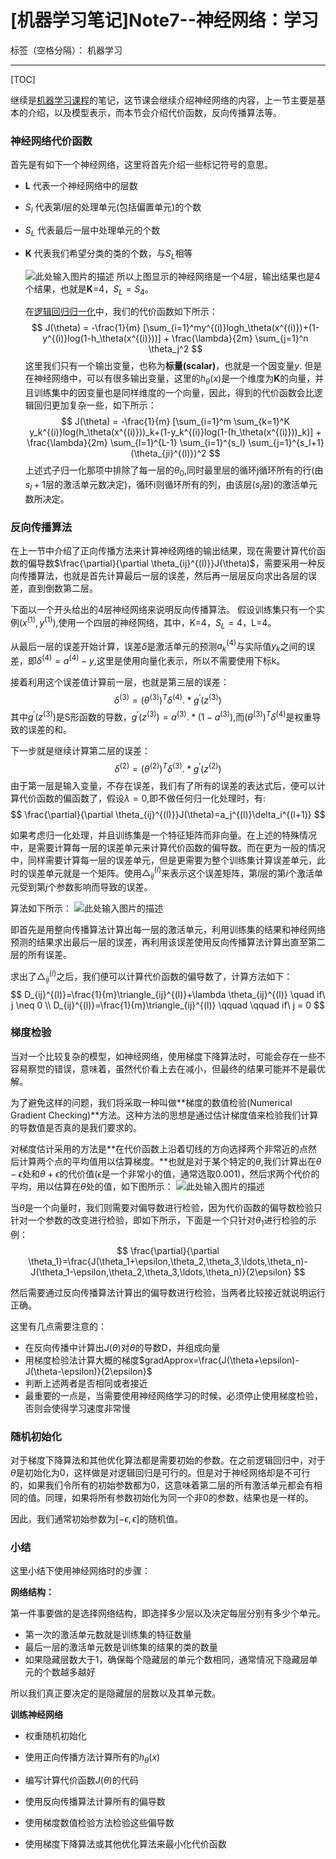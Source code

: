 ﻿# [机器学习笔记]Note7--神经网络：学习

标签（空格分隔）： 机器学习

---
[TOC]

继续是[机器学习课程](https://www.coursera.org/learn/machine-learning)的笔记，这节课会继续介绍神经网络的内容，上一节主要是基本的介绍，以及模型表示，而本节会介绍代价函数，反向传播算法等。

### 神经网络代价函数
  首先是有如下一个神经网络，这里将首先介绍一些标记符号的意思。
  
* **L** 代表一个神经网络中的层数
* $S_l$ 代表第$l$层的处理单元(包括偏置单元)的个数
* $S_L$ 代表最后一层中处理单元的个数
* **K** 代表我们希望分类的类的个数，与$S_L$相等

  ![此处输入图片的描述][1]
  所以上图显示的神经网络是一个4层，输出结果也是4个结果，也就是**K**=4，$S_L=S_4$。
  
  在[逻辑回归归一化][2]中，我们的代价函数如下所示：
$$
J(\theta) = -\frac{1}{m} [\sum_{i=1}^my^{(i)}logh_\theta(x^{(i)})+(1-y^{(i)}log(1-h_\theta(x^{(i)}))] + \frac{\lambda}{2m} \sum_{j=1}^n \theta_j^2
$$
这里我们只有一个输出变量，也称为**标量(scalar)**，也就是一个因变量$y$.
但是在神经网络中，可以有很多输出变量，这里的$h_\theta(x)$是一个维度为**K**的向量，并且训练集中的因变量也是同样维度的一个向量，因此，得到的代价函数会比逻辑回归更加复杂一些，如下所示：
$$
J(\theta) = -\frac{1}{m} [\sum_{i=1}^m \sum_{k=1}^K y_k^{(i)}log(h_\theta(x^{(i)}))_k+(1-y_k^{(i)}log(1-(h_\theta(x^{(i)}))_k)] + \frac{\lambda}{2m} \sum_{l=1}^{L-1} \sum_{i=1}^{s_l} \sum_{j=1}^{s_l+1} (\theta_{ji}^{(l)})^2
$$
上述式子归一化那项中排除了每一层的$\theta_0$,同时最里层的循环j循环所有的行(由$s_l+1$层的激活单元数决定)，循环i则循环所有的列，由该层($s_l$层)的激活单元数所决定。

### 反向传播算法
 在上一节中介绍了正向传播方法来计算神经网络的输出结果，现在需要计算代价函数的偏导数$\frac{\partial}{\partial \theta_{ij}^{(l)}}J(\theta)$，需要采用一种反向传播算法，也就是首先计算最后一层的误差，然后再一层层反向求出各层的误差，直到倒数第二层。
 
 下面以一个开头给出的4层神经网络来说明反向传播算法。
 假设训练集只有一个实例$(x^{(1)},y^{(1)})$,使用一个四层的神经网络，其中，K=4，$S_L=4$，L=4。
 
 从最后一层的误差开始计算，误差$\delta$是激活单元的预测$a_k^{(4)}$与实际值$y_k$之间的误差，即$\delta^{(4)}=a^{(4)}-y$,这里是使用向量化表示，所以不需要使用下标k。
 
 接着利用这个误差值计算前一层，也就是第三层的误差：
 $$
 \delta^{(3)} =(\theta^{(3)})^T\delta^{(4)}.*g^{\prime}(z^{(3)})
 $$
其中$g^{\prime}(z^{(3)})$是S形函数的导数，$g^{\prime}(z^{(3)})=a^{(3)}.*(1-a^{(3)})$,而$(\theta^{(3)})^T\delta^{(4)}$是权重导致的误差的和。

下一步就是继续计算第二层的误差：
$$
 \delta^{(2)} =(\theta^{(2)})^T\delta^{(3)}.*g^{\prime}(z^{(2)})
$$
由于第一层是输入变量，不存在误差，我们有了所有的误差的表达式后，便可以计算代价函数的偏函数了，假设$\lambda=0$,即不做任何归一化处理时，有:
$$
\frac{\partial}{\partial \theta_{ij}^{(l)}}J(\theta)=a_j^{(l)}\delta_i^{(l+1)}
$$

如果考虑归一化处理，并且训练集是一个特征矩阵而非向量。在上述的特殊情况中，是需要计算每一层的误差单元来计算代价函数的偏导数。而在更为一般的情况中，同样需要计算每一层的误差单元，但是更需要为整个训练集计算误差单元，此时的误差单元就是一个矩阵。使用$\triangle_{ij}^{(l)}$来表示这个误差矩阵，第$l$层的第$i$个激活单元受到第$j$个参数影响而导致的误差。

算法如下所示：
![此处输入图片的描述][3]

即首先是用整向传播算法计算出每一层的激活单元，利用训练集的结果和神经网络预测的结果求出最后一层的误差，再利用该误差使用反向传播算法计算出直至第二层的所有误差。

求出了$\triangle_{ij}^{(l)}$之后，我们便可以计算代价函数的偏导数了，计算方法如下：
$$
D_{ij}^{(l)}=\frac{1}{m}\triangle_{ij}^{(l)}+\lambda \theta_{ij}^{(l)} \quad if\ j \neq 0 \\
D_{ij}^{(l)}=\frac{1}{m}\triangle_{ij}^{(l)} \qquad \qquad if\ j = 0
$$

### 梯度检验
  当对一个比较复杂的模型，如神经网络，使用梯度下降算法时，可能会存在一些不容易察觉的错误，意味着，虽然代价看上去在减小，但最终的结果可能并不是最优解。
  
  为了避免这样的问题，我们将采取一种叫做**梯度的数值检验(Numerical Gradient Checking)**方法。这种方法的思想是通过估计梯度值来检验我们计算的导数值是否真的是我们要求的。
  
  对梯度估计采用的方法是**在代价函数上沿着切线的方向选择两个非常近的点然后计算两个点的平均值用以估算梯度。**也就是对于某个特定的$\theta$,我们计算出在$\theta-\epsilon$处和$\theta+\epsilon$的代价值($\epsilon$是一个非常小的值，通常选取0.001)，然后求两个代价的平均，用以估算在$\theta$处的值，如下图所示：
  ![此处输入图片的描述][4]
  
  当$\theta$是一个向量时，我们则需要对偏导数进行检验，因为代价函数的偏导数检验只针对一个参数的改变进行检验，即如下所示，下面是一个只针对$\theta_1$进行检验的示例：
$$
\frac{\partial}{\partial \theta_1}=\frac{J(\theta_1+\epsilon,\theta_2,\theta_3,\ldots,\theta_n)-J(\theta_1-\epsilon,\theta_2,\theta_3,\ldots,\theta_n)}{2\epsilon}
$$
  
  然后需要通过反向传播算法计算出的偏导数进行检验，当两者比较接近就说明运行正确。
  
  这里有几点需要注意的：
  
* 在反向传播中计算出$J(\theta)$对$\theta$的导数D，并组成向量
* 用梯度检验法计算大概的梯度$gradApprox=\frac{J(\theta+\epsilon)-J(\theta-\epsilon)}{2\epsilon}$
* 判断上述两者是否相同或者接近
* 最重要的一点是，当需要使用神经网络学习的时候，必须停止使用梯度检验，否则会使得学习速度非常慢

### 随机初始化
  对于梯度下降算法和其他优化算法都是需要初始的参数。在之前逻辑回归中，对于$\theta$是初始化为0，这样做是对逻辑回归是可行的。但是对于神经网络却是不可行的，如果我们令所有的初始参数都为0，这意味着第二层的所有激活单元都会有相同的值。同理，如果将所有参数初始化为同一个非0的参数，结果也是一样的。
  
  因此，我们通常初始参数为$[-\epsilon,\epsilon]$的随机值。
  
### 小结
  这里小结下使用神经网络时的步骤：
  
**网络结构：**

第一件事要做的是选择网络结构，即选择多少层以及决定每层分别有多少个单元。

* 第一次的激活单元数就是训练集的特征数量
* 最后一层的激活单元数是训练集的结果的类的数量
* 如果隐藏层数大于1，确保每个隐藏层的单元个数相同，通常情况下隐藏层单元的个数越多越好

所以我们真正要决定的是隐藏层的层数以及其单元数。

**训练神经网络**

* 权重随机初始化
* 使用正向传播方法计算所有的$h_\theta(x)$
* 编写计算代价函数$J(\theta)$的代码
* 使用反向传播算法计算所有的偏导数
* 使用梯度数值检验方法检验这些偏导数
* 使用梯度下降算法或其他优化算法来最小化代价函数




  [1]: http://img.blog.csdn.net/20160629201909620
  [2]: http://blog.csdn.net/lc013/article/details/51694454
  [3]: http://img.blog.csdn.net/20160629212244172
  [4]: http://img.blog.csdn.net/20160701184819839